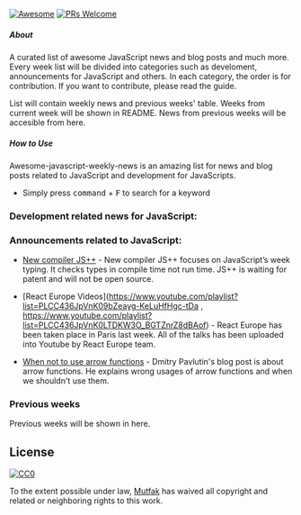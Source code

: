 [![Awesome](https://cdn.rawgit.com/sindresorhus/awesome/d7305f38d29fed78fa85652e3a63e154dd8e8829/media/badge.svg)](https://github.com/sindresorhus/awesome)
[![PRs Welcome](https://img.shields.io/badge/PRs-welcome-brightgreen.svg)](http://makeapullrequest.com)

##### About

A curated list of awesome JavaScript news and blog posts and much more.
Every week list will be divided into categories such as develoment, announcements for JavaScript and others. In each category, the order is for contribution. If you want to contribute, please read the guide.

List will contain weekly news and previous weeks' table.
Weeks from current week will be shown in README.
News from previous weeks will be accesible from here.

##### How to Use
Awesome-javascript-weekly-news is an amazing list for news and blog posts related to JavaScript and development for JavaScripts.
- Simply press <kbd>command</kbd> + <kbd>F</kbd> to search for a keyword

### Development related news for JavaScript:

### Announcements related to JavaScript:
- [New compiler JS++](http://www.infoworld.com/article/3079092/javascript/new-compiler-tackles-javascripts-weak-typing.html) - New compiler JS++ focuses on JavaScript’s week typing. It checks types in compile time not run time. JS++ is waiting for patent and will not be open source.

- [React Europe Videos](https://www.youtube.com/playlist?list=PLCC436JpVnK09bZeayg-KeLuHfHgc-tDa , https://www.youtube.com/playlist?list=PLCC436JpVnK0LTDKW3O_BGTZnrZ8dBAof) - React Europe has been taken place in Paris last week. All of the talks has been uploaded into Youtube by React Europe team.

- [When not to use arrow functions](http://rainsoft.io/when-not-to-use-arrow-functions-in-javascript/) - Dmitry Pavlutin's blog post is about arrow functions. He explains wrong usages of arrow functions and when we shouldn't use them.

### Previous weeks
Previous weeks will be shown in here.

## License

[![CC0](http://mirrors.creativecommons.org/presskit/buttons/88x31/svg/cc-zero.svg)](https://creativecommons.org/publicdomain/zero/1.0/)

To the extent possible under law, [Mutfak](https://github.com/mutfak) has waived all copyright and related or neighboring rights to this work.
